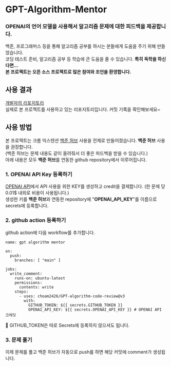# GPT-Algorithm-Mentor
### OPENAI의 언어 모델을 사용해서 알고리즘 문제에 대한 피드백을 제공합니다.
백준, 프로그래머스 등을 통해 알고리즘 공부를 하시는 분들에게 도움을 주기 위해 만들었습니다.  
코딩 테스트 준비, 알고리즘 공부 등 학습에 큰 도움을 줄 수 있습니다. **특히 독학을 하신다면...**  
**본 프로젝트는 오픈 소스 프로젝트로 많은 참여와 조언을 환영합니다.**

## 사용 결과
[개발자의 리포지토리](https://github.com/choam2426/OnlineJudge)  
실제로 본 프로젝트를 사용하고 있는 리포지토리입니다. 커밋 기록을 확인해보세요~ 

## 사용 방법
본 프로젝트는 크롬 익스텐션 [<U>백준 허브</U>](https://github.com/BaekjoonHub/BaekjoonHub) 사용을 전제로 만들어졌습니다. **백준 허브** 사용을 권장합니다.  
(백준 허브는 문제 내용도 같이 올려줘서 더 좋은 피드백을 받을 수 있습니다.)  
아래 내용은 모두 **백준 허브**를 연동한 github repository에서 이루어집니다.

### 1. OPENAI API Key 등록하기
[<U>OPENAI API</U>](https://openai.com/index/openai-api/)에서 API 사용을 위한 KEY를 생성하고 credit을 결제합니다. (한 문제 당 0.01$ 내외로 비용이 사용됩니다.)  
생성한 키를 **백준 허브**와 연동한 repository에 "**OPENAI_API_KEY**"를 이름으로 secrets에 등록합니다.

### 2. github action 등록하기
github action에 다음 workflow를 추가합니다.
```
name: gpt algorithm mentor

on:
  push:
    branches: [ "main" ]

jobs:
  write_comment:
    runs-on: ubuntu-latest
    permissions:
      contents: write
    steps:
      - uses: choam2426/GPT-algorithm-code-review@v3
        with:
          GITHUB_TOKEN: ${{ secrets.GITHUB_TOKEN }}
          OPENAI_API_KEY: ${{ secrets.OPENAI_API_KEY }} # OPENAI API 크레딧 
```
🚩 GITHUB_TOKEN은 따로 Secrets에 등록하지 않으셔도 됩니다.

### 3. 문제 풀기
이제 문제를 풀고 백준 허브가 자동으로 push를 하면 해당 커밋에 comment가 생성됩니다.
